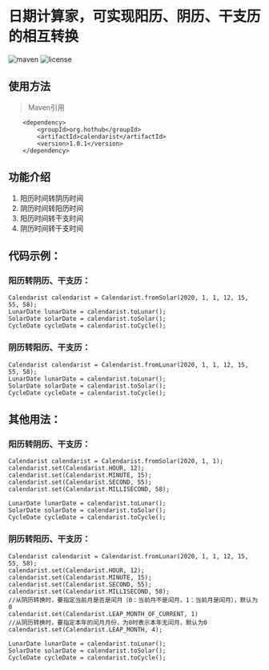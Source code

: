 # 日期计算家，可实现阳历、阴历、干支历的相互转换


![maven](https://img.shields.io/maven-central/v/org.hothub/calendarist.svg)
![license](https://img.shields.io/github/license/opprime/calendarist.svg)


## 使用方法
>Maven引用
```
    <dependency>
        <groupId>org.hothub</groupId>
        <artifactId>calendarist</artifactId>
        <version>1.0.1</version>
    </dependency>
```

## 功能介绍
1. 阳历时间转阴历时间
2. 阴历时间转阳历时间
3. 阳历时间转干支时间
4. 阴历时间转干支时间

## 代码示例：

### 阳历转阴历、干支历：
```
Calendarist calendarist = Calendarist.fromSolar(2020, 1, 1, 12, 15, 55, 58);
LunarDate lunarDate = calendarist.toLunar();
SolarDate solarDate = calendarist.toSolar();
CycleDate cycleDate = calendarist.toCycle();
```

### 阴历转阳历、干支历：
```
Calendarist calendarist = Calendarist.fromLunar(2020, 1, 1, 12, 15, 55, 58);
LunarDate lunarDate = calendarist.toLunar();
SolarDate solarDate = calendarist.toSolar();
CycleDate cycleDate = calendarist.toCycle();
```

## 其他用法：

### 阳历转阴历、干支历：
```
Calendarist calendarist = Calendarist.fromSolar(2020, 1, 1);
calendarist.set(Calendarist.HOUR, 12);
calendarist.set(Calendarist.MINUTE, 15);
calendarist.set(Calendarist.SECOND, 55);
calendarist.set(Calendarist.MILLISECOND, 58);

LunarDate lunarDate = calendarist.toLunar();
SolarDate solarDate = calendarist.toSolar();
CycleDate cycleDate = calendarist.toCycle();
```

### 阴历转阳历、干支历：
```
Calendarist calendarist = Calendarist.fromLunar(2020, 1, 1, 12, 15, 55, 58);
calendarist.set(Calendarist.HOUR, 12);
calendarist.set(Calendarist.MINUTE, 15);
calendarist.set(Calendarist.SECOND, 55);
calendarist.set(Calendarist.MILLISECOND, 58);
//从阴历转换时，要指定当前月是否是闰月（0：当前月不是闰月，1：当前月是闰月），默认为0
calendarist.set(Calendarist.LEAP_MONTH_OF_CURRENT, 1)
//从阴历转换时，要指定本年的闰月月份，为0时表示本年无闰月，默认为0
calendarist.set(Calendarist.LEAP_MONTH, 4);

LunarDate lunarDate = calendarist.toLunar();
SolarDate solarDate = calendarist.toSolar();
CycleDate cycleDate = calendarist.toCycle();
```
